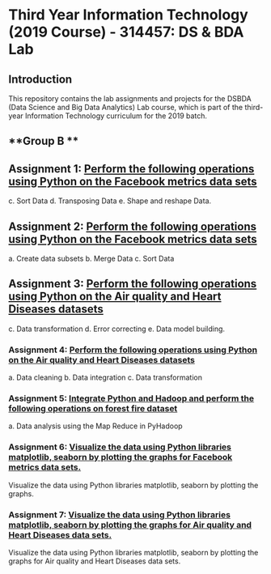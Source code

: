 

# Third Year Information Technology (2019 Course) - 314457: DS & BDA Lab

## **Introduction**

This repository contains the lab assignments and projects for the DSBDA (Data Science and Big Data Analytics) Lab course, which is part of the third-year Information Technology curriculum for the 2019 batch.

## **Group B **

## **Assignment 1:** [**Perform the following operations using Python on the Facebook metrics data sets**](https://github.com/Siddhesh5004/TE-IT-LAB/blob/main/DSBDA-LAB/Finaldsbda/Final/1.ipynb)

c. Sort Data
d. Transposing Data
e. Shape and reshape Data.

## **Assignment 2:** [**Perform the following operations using Python on the Facebook metrics data sets**](https://github.com/Siddhesh5004/TE-IT-LAB/blob/main/DSBDA-LAB/Finaldsbda/Final/2.ipynb)

a. Create data subsets
b. Merge Data
c. Sort Data

## **Assignment 3:** [**Perform the following operations using Python on the Air quality and Heart Diseases datasets**](https://github.com/Siddhesh5004/TE-IT-LAB/blob/main/DSBDA-LAB/Finaldsbda/Final/3.ipynb)

c. Data transformation
d. Error correcting
e. Data model building.


### **Assignment 4:** [**Perform the following operations using Python on the Air quality and Heart Diseases datasets**](https://github.com/Siddhesh5004/TE-IT-LAB/blob/main/DSBDA-LAB/Finaldsbda/Final/4.ipynb)

a. Data cleaning
b. Data integration
c. Data transformation

### **Assignment 5:** [**Integrate Python and Hadoop and perform the following operations on forest fire dataset**](https://github.com/Siddhesh5004/TE-IT-LAB/blob/main/DSBDA-LAB/Finaldsbda/Final/5.ipynb)

a. Data analysis using the Map Reduce in PyHadoop

### **Assignment 6:** [**Visualize the data using Python libraries matplotlib, seaborn by plotting the graphs for Facebook metrics data sets.**](https://github.com/Siddhesh5004/TE-IT-LAB/blob/main/DSBDA-LAB/Finaldsbda/Final/6.ipynb)

Visualize the data using Python libraries matplotlib, seaborn by plotting the graphs.

### **Assignment 7:** [**Visualize the data using Python libraries matplotlib, seaborn by plotting the graphs for Air quality and Heart Diseases data sets.**](https://github.com/Siddhesh5004/TE-IT-LAB/blob/main/DSBDA-LAB/Finaldsbda/Final/7.ipynb)

Visualize the data using Python libraries matplotlib, seaborn by plotting the graphs for Air quality and Heart Diseases data sets.


